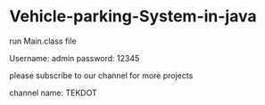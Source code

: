 # Vehicle-parking-System-in-java
run Main.class file

Username: admin
password: 12345

please subscribe to our channel for more projects

channel name: TEKDOT
